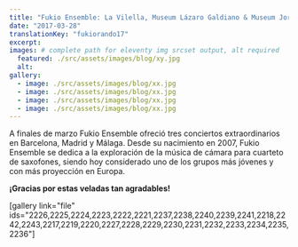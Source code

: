 ```yaml
---
title: "Fukio Ensemble: La Vilella, Museum Lázaro Galdiano & Museum Jorge Rando"
date: "2017-03-28"
translationKey: "fukiorando17"
excerpt:
images: # complete path for eleventy img srcset output, alt required
  featured: ./src/assets/images/blog/xy.jpg
  alt:
gallery:
  - image: ./src/assets/images/blog/xx.jpg
  - image: ./src/assets/images/blog/xx.jpg
  - image: ./src/assets/images/blog/xx.jpg
  - image: ./src/assets/images/blog/xx.jpg
---
```


A finales de marzo Fukio Ensemble ofreció tres conciertos extraordinarios en Barcelona, Madrid y Málaga. Desde su nacimiento en 2007, Fukio Ensemble se dedica a la exploración de la música de cámara para cuarteto de saxofones, siendo hoy considerado uno de los grupos más jóvenes y con más proyección en Europa.

**¡Gracias por estas veladas tan agradables!**

\[gallery link="file" ids="2226,2225,2224,2223,2222,2221,2237,2238,2240,2239,2241,2218,2242,2243,2217,2219,2220,2227,2228,2229,2230,2231,2232,2233,2234,2235,2236"\]
